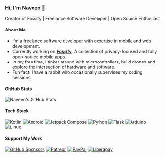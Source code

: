 ### Hi, I'm Naveen 👋

Creator of Fossify | Freelance Software Developer | Open Source Enthusiast

#### About Me

- I’m a freelance software developer with expertise in mobile and web development.
- Currently working on [**Fossify**](https://github.com/FossifyOrg). A collection of privacy-focused and fully open-source mobile apps.
- In my free time, I tinker around with microcontrollers, build drones and explore the intersection of hardware and software.
- Fun fact: I have a rabbit who occasionally supervises my coding sessions.

#### GitHub Stats

![Naveen's GitHub Stats](https://github-readme-stats.vercel.app/api?username=naveensingh&show_icons=true&theme=apprentice&border_radius=16)

#### Tech Stack

![Kotlin](https://img.shields.io/badge/-Kotlin-7F52FF?logo=kotlin&logoColor=white)
![Android](https://img.shields.io/badge/-Android-121212?logo=android&logoColor=3DDC84)
![Jetpack Compose](https://img.shields.io/badge/-Jetpack%20Compose-3DDC84?logo=android&logoColor=white)
![Python](https://img.shields.io/badge/-Python-3776AB?logo=python&logoColor=white)
![Flask](https://img.shields.io/badge/-Flask-202020?logo=flask&logoColor=white)
![Arduino](https://img.shields.io/badge/-Arduino-00979D?logo=arduino&logoColor=white)
![Linux](https://img.shields.io/badge/-Linux-FFD700?logo=linux&logoColor=black)

#### Support My Work

[![GitHub Sponsors](https://img.shields.io/badge/GitHub%20Sponsors-Support-red?logo=github&logoColor=white)](https://github.com/sponsors/naveensingh) [![Patreon](https://img.shields.io/badge/Patreon-Support-orange?logo=patreon&logoColor=white)](https://patreon.com/naveen3singh) [![PayPal](https://img.shields.io/badge/PayPal-Donate-blue?logo=paypal&logoColor=white)](https://paypal.me/naveen3singh) [![Liberapay](https://img.shields.io/badge/Liberapay-Donate-yellow)](https://liberapay.com/naveensingh)  

